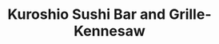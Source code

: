 ---
layout: place
title: "Kuroshio Sushi Bar and Grille-Kennesaw"
permalink: /georgia/kennesaw/kuroshio-sushi-bar-and-grille-kennesaw.html
stateAbbr: GA
stateName: Georgia
cityName: Kennesaw
seo:
  name: "Kuroshio Sushi Bar and Grille-Kennesaw"
  type: Restaurant
  links: null
description: "Kuroshio Sushi Bar and Grille-Kennesaw serves delicious sushi in Kennesaw, Georgia. Try fresh Japanese dishes for a great dining experience. "
place_id: ChIJQaUZiRcV9YgRQGSZ88stkLk
photos:
  - name: >-
      places/ChIJQaUZiRcV9YgRQGSZ88stkLk/photos/AeeoHcJEh-YaGz5cqHEc67BPq4mpOqDC7D61Z08Grg6YBbcSMqvxVROsvtgHwVtfmEukl-tRgvyjC-m4a5P7RssAPue9M05OdwFd-MSg_ztcqXZHXIdCS6n9LP-3CEAugEWqqmFW0UN_tR_6E7Y-kCxH2azYweI9TgHUr7muz6qmsY8hv1NiObocK6s5frQaD8QH624xu6aMPtd0uMol1_hgnKe4FvWjSxEWp43-Ma-16J7rI7Ci4bIlWYdkBRQTOc67bR9Kcq-pDgafc8rWQU3BErMCu1BceJ5Pz3WIS-jE1302Ng
    widthPx: 604
    heightPx: 327
    authorAttributions:
      - displayName: Kuroshio Sushi Bar and Grille
        uri: https://maps.google.com/maps/contrib/112283023057482638491
        photoUri: >-
          https://lh3.googleusercontent.com/a-/ALV-UjXt_TywB7dr6VopFU7VlOK1FDLM-Nsa_ZPuXnJn9QjjCWC0X6o=s100-p-k-no-mo
    flagContentUri: >-
      https://www.google.com/local/imagery/report/?cb_client=maps_api_places.places_api&image_key=!1e10!2sAF1QipObqrZbDKwnrYR49YvXInOG6tudDq21WN_h3dfW&hl=en-US
    googleMapsUri: >-
      https://www.google.com/maps/place//data=!3m4!1e2!3m2!1sAF1QipObqrZbDKwnrYR49YvXInOG6tudDq21WN_h3dfW!2e10!4m2!3m1!1s0x88f515178919a541:0xb9902dcbf3996440
  - name: >-
      places/ChIJQaUZiRcV9YgRQGSZ88stkLk/photos/AeeoHcJV1frYHChvFe-f-Dr8FpeGjM1AsklN4ZftXSfKqs23PfJGuyTQSYk0ZM5uIeQVpLxe9QEqtCOf6C1-Uf4R6XonTc-qx9MJu0FPS-SlT9k8Ghp2ZvhELYrrbdNPCemyN05jXoCfUw1WvWJj68s3xMqXzWlLoQaBcq3cnpAqI0ZMSB17-r06DqdLJwiEJPHDjoKv9oyrIFZ8iupahV7GRH4Yj87CVaN_g7jRKHKRyO563AdBOCEnugkuX3_LPm8ZlZK94F__l4EtoghYr_vvochl0rx3rIsnVSPjQl1dobJheQ
    widthPx: 1200
    heightPx: 1005
    authorAttributions:
      - displayName: Kuroshio Sushi Bar and Grille
        uri: https://maps.google.com/maps/contrib/112283023057482638491
        photoUri: >-
          https://lh3.googleusercontent.com/a-/ALV-UjXt_TywB7dr6VopFU7VlOK1FDLM-Nsa_ZPuXnJn9QjjCWC0X6o=s100-p-k-no-mo
    flagContentUri: >-
      https://www.google.com/local/imagery/report/?cb_client=maps_api_places.places_api&image_key=!1e10!2sAF1QipNTCcTZRZ9dzNjIaoQ0Gs6fnEn3uIj0qtgFeW4P&hl=en-US
    googleMapsUri: >-
      https://www.google.com/maps/place//data=!3m4!1e2!3m2!1sAF1QipNTCcTZRZ9dzNjIaoQ0Gs6fnEn3uIj0qtgFeW4P!2e10!4m2!3m1!1s0x88f515178919a541:0xb9902dcbf3996440
  - name: >-
      places/ChIJQaUZiRcV9YgRQGSZ88stkLk/photos/AeeoHcLrTJHW1CzFavFwreJIx7z2wvh7D1Y1F11ZbRku8hNaFxHuIra6c1_N-RWQk-wS_JUf0UWyKPxcNNaLiVWEz0L_fWTnFCiMJY6HrNfmo-4vYXiz87-EV64JlFs114VH5ElfA6DXcTMedGDR7fG-HzCOvHJFs08j4Y7OAWbW3DafIMIylkiKA9TqvU0lYE0JvSsMvjuok96zuk_FLUOeS5pPWRa0YO0w-3vMDP2ozRes8UEQUV4iAJ5w_tQVsUVOj6wIXHvVVDBqRHyo0I6I7-5UgiamQdHCxLZYHf83Il-J_4C_cbQegT2xmAv_DepdbkTGAmWcjn1cR6zR9-dQjQCcpydt1SBZ6ewtUvBvvUgmYxlxb1lDCtm4elljOolWrKcY7J5kcColtLZjaV6zJrYzEVWtRVecodQf8FB3FLgWryco
    widthPx: 3000
    heightPx: 4000
    authorAttributions:
      - displayName: Nam Nguyen
        uri: https://maps.google.com/maps/contrib/110768808749325363899
        photoUri: >-
          https://lh3.googleusercontent.com/a-/ALV-UjVaCQJLjGIFPSMK-W7DiML7uGat_aFP3a6o4Ql3O2j-wQUymtnT=s100-p-k-no-mo
    flagContentUri: >-
      https://www.google.com/local/imagery/report/?cb_client=maps_api_places.places_api&image_key=!1e10!2sCIHM0ogKEICAgICLquLU3QE&hl=en-US
    googleMapsUri: >-
      https://www.google.com/maps/place//data=!3m4!1e2!3m2!1sCIHM0ogKEICAgICLquLU3QE!2e10!4m2!3m1!1s0x88f515178919a541:0xb9902dcbf3996440
  - name: >-
      places/ChIJQaUZiRcV9YgRQGSZ88stkLk/photos/AeeoHcLvt8jN0y-Vyi0Ijv145eGSlZgF57I-ftNcbgncuf-Kl3fxZB2IS-abitfAQyhvaXmdPL-Hqtv55e2VsELK3m5V_GAKFZMek_oz9DS1dSJv5UBCqWWl464nBPHId8BYW0qgVzhS-1Hba7NXY5mO7-Elie236cX6pmZ1C86QsV8YhZfuz1w_GLYv9AcnyczJLaZhF79dolsaH5zmNMD6CUaZNTHc1oQhD6wjRojXZNQ-Zmk3jYe6wFY2cotn7e9mwqtwvpyXffBYadt-Qd0ggBU1EhEBjQfgaxiCRHRbD_g01Ew6ZoIb36bQigLkWyNd6IS0DHYWpfDYA-xewje09ZNIYZiohJoOeu77NT-Ahgl_IOf9LScvShvoPGNAEHW0lXkQ_Sh44g4hSwoKJdJ7L2EjpKSJ3cKaVUbkJ_6vKLvs7A
    widthPx: 3264
    heightPx: 2448
    authorAttributions:
      - displayName: Suzanne Iris
        uri: https://maps.google.com/maps/contrib/108023042195114256484
        photoUri: >-
          https://lh3.googleusercontent.com/a-/ALV-UjVvd_yKsz6f9nicPaJ1_phZGDS8BUBUBJKjxX1G0uTcE1g_U7Dslg=s100-p-k-no-mo
    flagContentUri: >-
      https://www.google.com/local/imagery/report/?cb_client=maps_api_places.places_api&image_key=!1e10!2sCIHM0ogKEICAgICEjt3yLw&hl=en-US
    googleMapsUri: >-
      https://www.google.com/maps/place//data=!3m4!1e2!3m2!1sCIHM0ogKEICAgICEjt3yLw!2e10!4m2!3m1!1s0x88f515178919a541:0xb9902dcbf3996440
  - name: >-
      places/ChIJQaUZiRcV9YgRQGSZ88stkLk/photos/AeeoHcLeEgMgLSv3pqGoT9WzDEa48Pq8u-6oRUNDScA8hDZknfMt19cM6JeNDXNZsL6zAQRv-YTPvu-gLYvYtYK4HsV756ynMGSVPtJWlSBcbxGuTdQyrmPcsUnNOl4DWadFe4hvhGClX_F9ah5ppobGZg9RGqmeq1xY9Kc89skgMJ-0F-cGvkyJpqzHkR63eOHAkZ0HQcw81HnS0_oNHBzFKW_j5X7SFhq9dYtChsn2H8Ra5zUpJz0Ms6M0IDgw7OsqLY4J5pfdKaKUvX0t6fgUvLBx5R_oZjN1Mbrl7n00Fk84fBmXJwcB3vTWtkhOLlkUd9YjdN5ek681RConGMvFQKIFtCN4iKOnp-kGhNcYW32nyRtxnrHXpz-0ErolJeueKm_A_TjwQp9zhYXFCsF1hThF7q251rcTUhpsD1mNBLOprw
    widthPx: 4032
    heightPx: 2268
    authorAttributions:
      - displayName: C. Paul “ECLPS” Mayfield
        uri: https://maps.google.com/maps/contrib/110705401888913704669
        photoUri: >-
          https://lh3.googleusercontent.com/a-/ALV-UjV_c_B4jDPqP-du-fILuPh0K5oOR34aI2RLSY6O3LQTfWiftaGd=s100-p-k-no-mo
    flagContentUri: >-
      https://www.google.com/local/imagery/report/?cb_client=maps_api_places.places_api&image_key=!1e10!2sCIHM0ogKEICAgICh-bWVLQ&hl=en-US
    googleMapsUri: >-
      https://www.google.com/maps/place//data=!3m4!1e2!3m2!1sCIHM0ogKEICAgICh-bWVLQ!2e10!4m2!3m1!1s0x88f515178919a541:0xb9902dcbf3996440
  - name: >-
      places/ChIJQaUZiRcV9YgRQGSZ88stkLk/photos/AeeoHcKWUm7M3hE34yBsN2vVInET3n88I9MGa9kCHo33A2k_hQexn4-_mva-voYiaAyBebct8dvEbqgkxkFrEo9JzYEdrgpzVpqHGdhd5aDt33-3B2gxXrp_AJr4948SMgXrg-tfrTHxzA5Sw2l9HEu_MqH0PTpUB6khvly3HPqtIGTu35noOfXoYC0HEWSHg7DwcwwW1AH1_tKKj1XSCfsq8s11BaTl-jXHYMpRN8J68J1G4owjDMKi992TlwnoRRMWsJ9Wruk4thBg0WElX6-JtTboTrgkh6EtSPaqzeccceDblVAC4ody2eVMc07vw4NwddbKy7RRcqQzwg29PfMfp5B_EtlpeaRQm1-JCgLJz9IOjKMl3XviVvmwgF6br-WFXXvxH6qgGWo1-azBoUpwEO0EPKTM4GK4fFtJ8rXqOpioKHLQ
    widthPx: 4000
    heightPx: 3000
    authorAttributions:
      - displayName: Will Perdue
        uri: https://maps.google.com/maps/contrib/109441182586712217295
        photoUri: >-
          https://lh3.googleusercontent.com/a-/ALV-UjW-eDrRvYuMJdEh1p9TUx8jEYc7xtRFiJLEpXloxCPP0geTOLmiuQ=s100-p-k-no-mo
    flagContentUri: >-
      https://www.google.com/local/imagery/report/?cb_client=maps_api_places.places_api&image_key=!1e10!2sCIHM0ogKEICAgICv1I3jogE&hl=en-US
    googleMapsUri: >-
      https://www.google.com/maps/place//data=!3m4!1e2!3m2!1sCIHM0ogKEICAgICv1I3jogE!2e10!4m2!3m1!1s0x88f515178919a541:0xb9902dcbf3996440
  - name: >-
      places/ChIJQaUZiRcV9YgRQGSZ88stkLk/photos/AeeoHcKhxCGry21ueiawOKvPVz-4P37ymMl3xlug6CvAkyVvPfUpnKkgp0r43rU0ilFkIww7HLGQx9mrD4_darTWMxuboXKEA7Fn9V6Iiw-iz4q6e-CW-vgbYd4stuVY8hHXYMPbO1iXulH3nScNGuEA0_ajOE6rNCuAsJo48ZjA2lFGrOzEueJKjiCRPOMfRibDqqkh7UxRKclvNoaGLXC44Jc3c3UqpdNMF1IuEIcfYtmNd3toREifulzFf3PHZY63xZjLaS1-Va9mC-dxeiFRU88lxiMGrczaIncK7VdvKiYs5IdQMde-zpNnEaWTrjS7tsPBHZ5Sj0rmukvqZCGYWXVDXJpYqoOV_LWcUYUzJhtR7TkYy_Y_fkRn-3m7oodd_ZjtKb-_xNfqXoRhtOtG_lEHAh__j_iYJtjZibD5hFRAvVGn
    widthPx: 3024
    heightPx: 4032
    authorAttributions:
      - displayName: T B
        uri: https://maps.google.com/maps/contrib/110801904996293184146
        photoUri: >-
          https://lh3.googleusercontent.com/a/ACg8ocLwoJh1JdXcMsD5o4fo_IEbuZblulF6OAB-JNnRfc_4mGLzREyD=s100-p-k-no-mo
    flagContentUri: >-
      https://www.google.com/local/imagery/report/?cb_client=maps_api_places.places_api&image_key=!1e10!2sCIHM0ogKEICAgICu9eKl4QE&hl=en-US
    googleMapsUri: >-
      https://www.google.com/maps/place//data=!3m4!1e2!3m2!1sCIHM0ogKEICAgICu9eKl4QE!2e10!4m2!3m1!1s0x88f515178919a541:0xb9902dcbf3996440
  - name: >-
      places/ChIJQaUZiRcV9YgRQGSZ88stkLk/photos/AeeoHcJgrPC5fD8Jtr2IHqUmoWg3w4B3mMw848JvX59pnc4Hczk8KxRQtJnqVfngpvnG3vVD3b6zjjHYgHGv43-YrKuzW4hdoxlbdfWXATu3wdszwn7ZYH4UjGg9riJ4aaiz_4MYYAschpycAOwKnJQndH6SbEu9RA3V8DI21EaHnwoPZeMVJ-tjzbd87YR0faKhfjawUtoJH0h2HdzHMToF-RSMboQ5PniM4ar2O9_pSfqKGFG2Qmzz-XEy1ga5vA_eEALSO6HolaxjDd4JDH9tbMb_hOUn0DsHo4Wo7DciG1aBESeASS94fH3A6sOdw3ZbHrbDzBI7bVu2kBFZCAFZQHpUaK_ifVBB5erOdRDu8kCMVRkGXcDJwSyztE3EYdBGrlO0fknXQimcjxHhocGHv8kf0Ej9Up0kybCd6VwgjD_yQT4
    widthPx: 4000
    heightPx: 3000
    authorAttributions:
      - displayName: Charlene K
        uri: https://maps.google.com/maps/contrib/111380880606427947778
        photoUri: >-
          https://lh3.googleusercontent.com/a-/ALV-UjWwfYEysK-pTXsRVj-r3pS9xPXMm-WhlsgmJviLzLK6GIDTjRZQ-A=s100-p-k-no-mo
    flagContentUri: >-
      https://www.google.com/local/imagery/report/?cb_client=maps_api_places.places_api&image_key=!1e10!2sCIHM0ogKEICAgIDele_BwAE&hl=en-US
    googleMapsUri: >-
      https://www.google.com/maps/place//data=!3m4!1e2!3m2!1sCIHM0ogKEICAgIDele_BwAE!2e10!4m2!3m1!1s0x88f515178919a541:0xb9902dcbf3996440
  - name: >-
      places/ChIJQaUZiRcV9YgRQGSZ88stkLk/photos/AeeoHcKznWF_Dfvam1uDkkOqEEzXYrm2s2LeRdiLnj6ridgfqiOtmbOtRCXmk24KfVJnI-sZhGwR1AiMIvT0w9pyG9qMPz7e54D0XQ6aZLch_QOpjY6yRpdGrpVT6mR9ozWl9hZxRQF2aVfkgmQJWuV0R1xr6MTmCckxRENNprcLISr3aJv2Ih3fV6v5h-_vDKQxF67JDoLSfeTDmukLKK2x-T8a5JFcbqS1qQl78YsdEQBm1Pt91ZIH-QoM5h_DZ5o8n3Bx-TpdHrsnS5HQVQhiw_oL_85RCTIuEO5cx1c4MlkNr1uCVvXaK9WCD57iqM2kjofrjD5-f_tcfCp5pvSLOZ4z38BKuY8Ldsryu3X-RcDGRn9siizm1_m2x--Ybxo9p1T2-hOlbj5ZRauyZ6V_Ey0sR_UScawveyEXe9YRdIy-YM0
    widthPx: 3000
    heightPx: 4000
    authorAttributions:
      - displayName: Loreal Clark
        uri: https://maps.google.com/maps/contrib/109297106035366835537
        photoUri: >-
          https://lh3.googleusercontent.com/a-/ALV-UjW9uQPQXStqZ_9lycF1dFO6bnwW09ka4au0hixl6eAbevROVUW6=s100-p-k-no-mo
    flagContentUri: >-
      https://www.google.com/local/imagery/report/?cb_client=maps_api_places.places_api&image_key=!1e10!2sCIHM0ogKEICAgIDP1sSdkgE&hl=en-US
    googleMapsUri: >-
      https://www.google.com/maps/place//data=!3m4!1e2!3m2!1sCIHM0ogKEICAgIDP1sSdkgE!2e10!4m2!3m1!1s0x88f515178919a541:0xb9902dcbf3996440
  - name: >-
      places/ChIJQaUZiRcV9YgRQGSZ88stkLk/photos/AeeoHcKGdSdGRtlndPBca3rVwBlKfghXcix1H9uCEp6D-aCLsxw53-EOa1mNTuqUGiS7aB7BdknMQU1f6qp3avSe1-b3hrgGKaZ_PobRgAPTZanFhtlv-P5OZfZJkARtbcbHk0nr2JM9bE5Q-dnl69TEpBeog2ARAvOD5NTKyKcGyZ0VtEG3hKn2z1UDJelNGr5chjtcqAVKrwzrFbYDvMgzJtmbH2Zd_VCkJlSrTDnZzsqpBrTkJr52IRFO9BsoqIZfjWQhRdUSX1LhQRVwpvbdR4fR9L9qqyUei4UCbJZT8LYv_kZ4H29HXlhWWZsRhUoNtjN87pB1MLdrV5RD3o0wRULXnUsszdA7TL_s_2rWKcS66Na6OUOv5xVB5f73N2mSiHcD0zvJk1R3UqBovi295dwwVskp90JHZnf4V1fZmnbgmA
    widthPx: 4624
    heightPx: 2600
    authorAttributions:
      - displayName: Robin C. Adams
        uri: https://maps.google.com/maps/contrib/101679978463892413249
        photoUri: >-
          https://lh3.googleusercontent.com/a-/ALV-UjW6v-m9k-BBWcoMYLhCAUSkIw6gCYrvSYxAJYtWywtQY-Jny7w14Q=s100-p-k-no-mo
    flagContentUri: >-
      https://www.google.com/local/imagery/report/?cb_client=maps_api_places.places_api&image_key=!1e10!2sCIHM0ogKEICAgID68aDBOQ&hl=en-US
    googleMapsUri: >-
      https://www.google.com/maps/place//data=!3m4!1e2!3m2!1sCIHM0ogKEICAgID68aDBOQ!2e10!4m2!3m1!1s0x88f515178919a541:0xb9902dcbf3996440
address: 840 Ernest W Barrett Pkwy NW Suite 500, Kennesaw, GA 30144, USA
street: 840 Ernest W Barrett Pkwy NW Suite 500
city: Kennesaw
state: GA
zip: '30144'
country: USA
neighborhood: Town Center
latitude: '34.009446'
longitude: '-84.576303'
accessibility_options:
  wheelchairAccessibleParking: true
  wheelchairAccessibleEntrance: true
  wheelchairAccessibleRestroom: true
  wheelchairAccessibleSeating: true
business_status: OPERATIONAL
name: Kuroshio Sushi Bar and Grille-Kennesaw
google_maps_links:
  directionsUri: >-
    https://www.google.com/maps/dir//''/data=!4m7!4m6!1m1!4e2!1m2!1m1!1s0x88f515178919a541:0xb9902dcbf3996440!3e0
  placeUri: https://maps.google.com/?cid=13371237647651529792
  writeAReviewUri: >-
    https://www.google.com/maps/place//data=!4m3!3m2!1s0x88f515178919a541:0xb9902dcbf3996440!12e1
  reviewsUri: >-
    https://www.google.com/maps/place//data=!4m4!3m3!1s0x88f515178919a541:0xb9902dcbf3996440!9m1!1b1
  photosUri: >-
    https://www.google.com/maps/place//data=!4m3!3m2!1s0x88f515178919a541:0xb9902dcbf3996440!10e5
primary_type: Sushi Restaurant
opening_hours:
  regular: null
  current: null
secondary_opening_hours:
  regular:
    weekdayDescriptions: null
    type: null
  current:
    weekdayDescriptions: null
    type: null
phone: null
price_level: null
price_range: null
rating: null
rating_count: 0
website: null
reviews: null
parking_options: null
payment_options: null
allow_dogs: null
curbside_pickup: null
delivery: null
dine_in: null
good_for_children: null
good_for_groups: null
good_for_sports: null
live_music: null
menu_for_children: null
outdoor_seating: null
reservable: null
restroom: null
serves_beer: null
serves_breakfast: null
serves_brunch: null
serves_cocktails: null
serves_coffee: null
serves_dinner: null
serves_dessert: null
serves_lunch: null
serves_vegetarian_food: null
serves_wine: null
takeout: null
summary: null

---